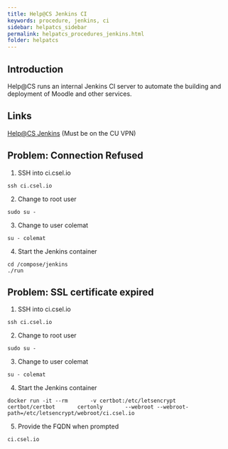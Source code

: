 ```yaml
---
title: Help@CS Jenkins CI
keywords: procedure, jenkins, ci
sidebar: helpatcs_sidebar
permalink: helpatcs_procedures_jenkins.html
folder: helpatcs
---
```


## Introduction

Help@CS runs an internal Jenkins CI server to automate the building and deployment of Moodle and other services.

## Links

[Help@CS Jenkins](https://ci.csel.io) (Must be on the CU VPN)

## Problem: Connection Refused

1. SSH into ci.csel.io
```
ssh ci.csel.io
```

2. Change to root user
```
sudo su -
```

3. Change to user colemat
```
su - colemat
```

4. Start the Jenkins container
```
cd /compose/jenkins
./run
```


## Problem: SSL certificate expired

1. SSH into ci.csel.io
```
ssh ci.csel.io
```

2. Change to root user
```
sudo su -
```

3. Change to user colemat
```
su - colemat
```

4. Start the Jenkins container
```
docker run -it --rm       -v certbot:/etc/letsencrypt       certbot/certbot       certonly       --webroot --webroot-path=/etc/letsencrypt/webroot/ci.csel.io
```

5. Provide the FQDN when prompted
```
ci.csel.io
```
